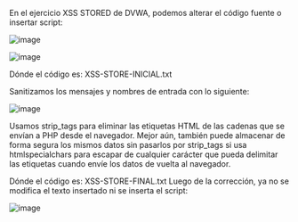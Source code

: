 En el ejercicio XSS STORED de DVWA, podemos alterar el código fuente o insertar script:

![image](https://user-images.githubusercontent.com/46895869/51488994-03953500-1d75-11e9-9770-fc9149cb2519.png)


![image](https://user-images.githubusercontent.com/46895869/51489062-34756a00-1d75-11e9-9757-56dbf7174223.png)

Dónde el código es: XSS-STORE-INICIAL.txt

Sanitizamos los mensajes y nombres de entrada con lo siguiente:

![image](https://user-images.githubusercontent.com/46895869/51488793-836ecf80-1d74-11e9-9ba3-0c15ca4a21bf.png)

Usamos strip_tags para eliminar las etiquetas HTML de las cadenas que se envían a PHP desde el navegador. Mejor aún, también puede almacenar de forma segura los mismos datos sin pasarlos por strip_tags si usa htmlspecialchars para escapar de cualquier carácter que pueda delimitar las etiquetas cuando envíe los datos de vuelta al navegador.

 
Dónde el código es: XSS-STORE-FINAL.txt
Luego de la corrección, ya no se modifica el texto insertado ni se inserta el script:

![image](https://user-images.githubusercontent.com/46895869/51489212-afd71b80-1d75-11e9-8b1a-76f1df17f522.png)

